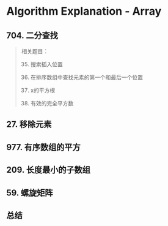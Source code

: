 # Algorithm Explanation - Array

## 704. 二分查找



> 相关题目：
>
> 35. 搜索插入位置
>
> 34. 在排序数组中查找元素的第一个和最后一个位置
>
> 69. x的平方根
>
> 367. 有效的完全平方数

## 27. 移除元素



## 977. 有序数组的平方



## 209. 长度最小的子数组



## 59. 螺旋矩阵





## 总结

